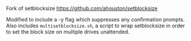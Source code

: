 Fork of setblocksize https://github.com/ahouston/setblocksize

Modified to include a -y flag which suppresses any confirmation prompts.  Also includes `multisetblocksize.sh`, a script to wrap setblocksize in order to set the block size on multiple drives unattended.
